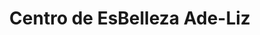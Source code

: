---
title: "Centro de EsBelleza Ade-Liz"
url: /ciudad-satelite/centro-de-esbelleza-ade-liz/
shop: cosméticos
---